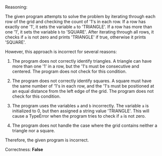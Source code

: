 Reasoning:

The given program attempts to solve the problem by iterating through each row of the grid and checking the count of '1's in each row. If a row has exactly one '1', it sets the variable `a` to 'TRIANGLE'. If a row has more than one '1', it sets the variable `b` to 'SQUARE'. After iterating through all rows, it checks if `a` is not zero and prints 'TRIANGLE' if true, otherwise it prints 'SQUARE'.

However, this approach is incorrect for several reasons:

1. The program does not correctly identify triangles. A triangle can have more than one '1' in a row, but the '1's must be consecutive and centered. The program does not check for this condition.

2. The program does not correctly identify squares. A square must have the same number of '1's in each row, and the '1's must be positioned at an equal distance from the left edge of the grid. The program does not check for this condition.

3. The program uses the variables `a` and `b` incorrectly. The variable `a` is initialized to 0, but then assigned a string value 'TRIANGLE'. This will cause a TypeError when the program tries to check if `a` is not zero.

4. The program does not handle the case where the grid contains neither a triangle nor a square.

Therefore, the given program is incorrect.

Correctness: **False**